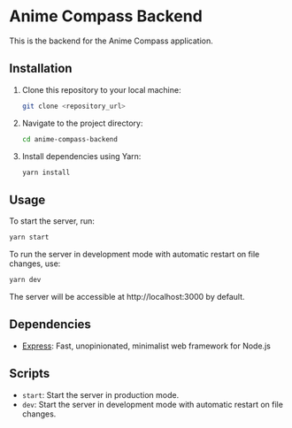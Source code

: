 # Anime Compass Backend

This is the backend for the Anime Compass application.

## Installation

1. Clone this repository to your local machine:

    ```bash
    git clone <repository_url>
    ```

2. Navigate to the project directory:

    ```bash
    cd anime-compass-backend
    ```

3. Install dependencies using Yarn:

    ```bash
    yarn install
    ```

## Usage

To start the server, run:

```bash
yarn start
```

To run the server in development mode with automatic restart on file changes, use:

```bash
yarn dev
```

The server will be accessible at http://localhost:3000 by default.

## Dependencies

- [Express](https://www.npmjs.com/package/express): Fast, unopinionated, minimalist web framework for Node.js

## Scripts

- `start`: Start the server in production mode.
- `dev`: Start the server in development mode with automatic restart on file changes.
